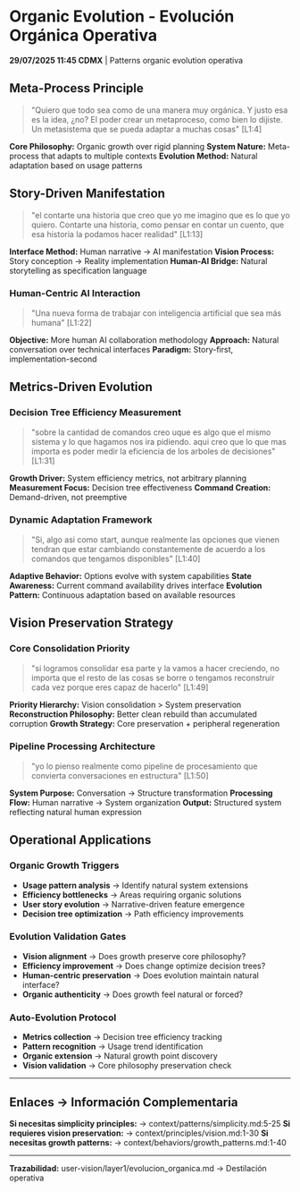 # Organic Evolution - Evolución Orgánica Operativa

**29/07/2025 11:45 CDMX** | Patterns organic evolution operativa

## Meta-Process Principle
> "Quiero que todo sea como de una manera muy orgánica. Y justo esa es la idea, ¿no? El poder crear un metaproceso, como bien lo dijiste. Un metasistema que se pueda adaptar a muchas cosas" [L1:4]

**Core Philosophy:** Organic growth over rigid planning
**System Nature:** Meta-process that adapts to multiple contexts
**Evolution Method:** Natural adaptation based on usage patterns

## Story-Driven Manifestation
> "el contarte una historia que creo que yo me imagino que es lo que yo quiero. Contarte una historia, como pensar en contar un cuento, que esa historia la podamos hacer realidad" [L1:13]

**Interface Method:** Human narrative → AI manifestation
**Vision Process:** Story conception → Reality implementation
**Human-AI Bridge:** Natural storytelling as specification language

### Human-Centric AI Interaction
> "Una nueva forma de trabajar con inteligencia artificial que sea más humana" [L1:22]

**Objective:** More human AI collaboration methodology
**Approach:** Natural conversation over technical interfaces
**Paradigm:** Story-first, implementation-second

## Metrics-Driven Evolution

### Decision Tree Efficiency Measurement
> "sobre la cantidad de comandos creo uque es algo que el mismo sistema y lo que hagamos nos ira pidiendo. aqui creo que lo que mas importa es poder medir la eficiencia de los arboles de decisiones" [L1:31]

**Growth Driver:** System efficiency metrics, not arbitrary planning
**Measurement Focus:** Decision tree effectiveness
**Command Creation:** Demand-driven, not preemptive

### Dynamic Adaptation Framework
> "Si, algo asi como start, aunque realmente las opciones que vienen tendran que estar cambiando constantemente de acuerdo a los comandos que tengamos disponibles" [L1:40]

**Adaptive Behavior:** Options evolve with system capabilities
**State Awareness:** Current command availability drives interface
**Evolution Pattern:** Continuous adaptation based on available resources

## Vision Preservation Strategy

### Core Consolidation Priority
> "si logramos consolidar esa parte y la vamos a hacer creciendo, no importa que el resto de las cosas se borre o tengamos reconstruir cada vez porque eres capaz de hacerlo" [L1:49]

**Priority Hierarchy:** Vision consolidation > System preservation
**Reconstruction Philosophy:** Better clean rebuild than accumulated corruption
**Growth Strategy:** Core preservation + peripheral regeneration

### Pipeline Processing Architecture
> "yo lo pienso realmente como pipeline de procesamiento que convierta conversaciones en estructura" [L1:50]

**System Purpose:** Conversation → Structure transformation
**Processing Flow:** Human narrative → System organization
**Output:** Structured system reflecting natural human expression

## Operational Applications

### Organic Growth Triggers
- **Usage pattern analysis** → Identify natural system extensions
- **Efficiency bottlenecks** → Areas requiring organic solutions
- **User story evolution** → Narrative-driven feature emergence
- **Decision tree optimization** → Path efficiency improvements

### Evolution Validation Gates
- **Vision alignment** → Does growth preserve core philosophy?
- **Efficiency improvement** → Does change optimize decision trees?
- **Human-centric preservation** → Does evolution maintain natural interface?
- **Organic authenticity** → Does growth feel natural or forced?

### Auto-Evolution Protocol
- **Metrics collection** → Decision tree efficiency tracking
- **Pattern recognition** → Usage trend identification
- **Organic extension** → Natural growth point discovery
- **Vision validation** → Core philosophy preservation check

---
## Enlaces → Información Complementaria
**Si necesitas simplicity principles:** → context/patterns/simplicity.md:5-25
**Si requieres vision preservation:** → context/principles/vision.md:1-30
**Si necesitas growth patterns:** → context/behaviors/growth_patterns.md:1-40

---
**Trazabilidad:** user-vision/layer1/evolucion_organica.md → Destilación operativa